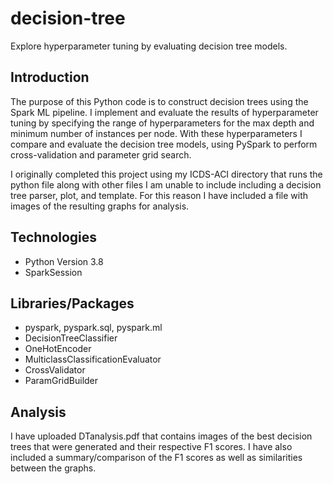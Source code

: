 # decision-tree
Explore hyperparameter tuning by evaluating decision tree models. 

## Introduction
The purpose of this Python code is to construct decision trees using the Spark ML pipeline.  I implement and evaluate the results of hyperparameter tuning by specifying the range of hyperparameters for the max depth and minimum number of instances per node.  With these hyperparameters I compare and evaluate the decision tree models, using PySpark to perform cross-validation and parameter grid search.  

I originally completed this project using my ICDS-ACI directory that runs the python file along with other files I am unable to include including a decision tree parser, plot, and template.  For this reason I have included a file with images of the resulting graphs for analysis. 

## Technologies 
* Python Version 3.8
* SparkSession

## Libraries/Packages 
* pyspark, pyspark.sql, pyspark.ml
* DecisionTreeClassifier
* OneHotEncoder
* MulticlassClassificationEvaluator
* CrossValidator
* ParamGridBuilder

## Analysis
I have uploaded DTanalysis.pdf that contains images of the best decision trees that were generated and their respective F1 scores.  I have also included a summary/comparison of the F1 scores as well as similarities between the graphs. 
